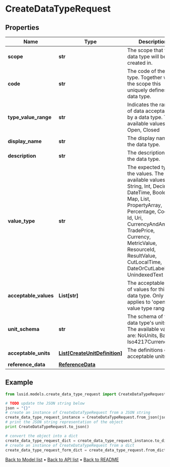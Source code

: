 # CreateDataTypeRequest


## Properties
Name | Type | Description | Notes
------------ | ------------- | ------------- | -------------
**scope** | **str** | The scope that the data type will be created in. | 
**code** | **str** | The code of the data type. Together with the scope this uniquely defines the data type. | 
**type_value_range** | **str** | Indicates the range of data acceptable by a data type. The available values are: Open, Closed | 
**display_name** | **str** | The display name of the data type. | 
**description** | **str** | The description of the data type. | 
**value_type** | **str** | The expected type of the values. The available values are: String, Int, Decimal, DateTime, Boolean, Map, List, PropertyArray, Percentage, Code, Id, Uri, CurrencyAndAmount, TradePrice, Currency, MetricValue, ResourceId, ResultValue, CutLocalTime, DateOrCutLabel, UnindexedText | 
**acceptable_values** | **List[str]** | The acceptable set of values for this data type. Only applies to &#39;open&#39; value type range. | [optional] 
**unit_schema** | **str** | The schema of the data type&#39;s units. The available values are: NoUnits, Basic, Iso4217Currency | [optional] 
**acceptable_units** | [**List[CreateUnitDefinition]**](CreateUnitDefinition.md) | The definitions of the acceptable units. | [optional] 
**reference_data** | [**ReferenceData**](ReferenceData.md) |  | [optional] 

## Example

```python
from lusid.models.create_data_type_request import CreateDataTypeRequest

# TODO update the JSON string below
json = "{}"
# create an instance of CreateDataTypeRequest from a JSON string
create_data_type_request_instance = CreateDataTypeRequest.from_json(json)
# print the JSON string representation of the object
print CreateDataTypeRequest.to_json()

# convert the object into a dict
create_data_type_request_dict = create_data_type_request_instance.to_dict()
# create an instance of CreateDataTypeRequest from a dict
create_data_type_request_form_dict = create_data_type_request.from_dict(create_data_type_request_dict)
```
[Back to Model list](../README.md#documentation-for-models) &#8226; [Back to API list](../README.md#documentation-for-api-endpoints) &#8226; [Back to README](../README.md)


